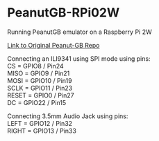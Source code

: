 # PeanutGB-RPi02W
Running PeanutGB emulator on a Raspberry Pi 2W<br>

<a href="https://github.com/deltabeard/Peanut-GB">Link to Original Peanut-GB Repo</a><br>

Connecting an ILI9341 using SPI mode using pins:<br>
CS = GPIO8 / Pin24<br>
MISO = GPIO9 / Pin21<br>
MOSI = GPIO10 / Pin19<br>
SCLK = GPIO11 / Pin23<br>
RESET = GPIO0 / Pin27<br>
DC = GPIO22 / Pin15<br>

Connecting 3.5mm Audio Jack using pins:<br>
LEFT = GPIO12 / Pin32<br>
RIGHT = GPIO13 / Pin33<br>


